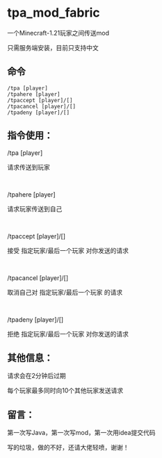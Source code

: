 # tpa_mod_fabric

一个Minecraft-1.21玩家之间传送mod

只需服务端安装，目前只支持中文

## 命令

```
/tpa [player]
/tpahere [player]
/tpaccept [player]/[]
/tpacancel [player]/[]
/tpadeny [player]/[]
```
## 指令使用：

/tpa [player]

请求传送到玩家

<br>

/tpahere [player]

请求玩家传送到自己

<br>

/tpaccept [player]/[]

接受 指定玩家/最后一个玩家 对你发送的请求

<br>

/tpacancel [player]/[]

取消自己对 指定玩家/最后一个玩家 的请求

<br>

/tpadeny [player]/[]

拒绝 指定玩家/最后一个玩家 对你发送的请求

## 其他信息：

请求会在2分钟后过期

每个玩家最多同时向10个其他玩家发送请求

## 留言：

第一次写Java，第一次写mod，第一次用idea提交代码

写的垃圾，做的不好，还请大佬轻喷，谢谢！
